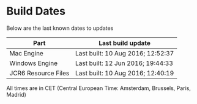 # Build Dates

Below are the last known dates to updates

Part | Last build update
-----|-----
Mac Engine | Last built: 10 Aug 2016; 12:52:37
Windows Engine | Last built: 12 Jun 2016; 19:44:33
JCR6 Resource Files | Last built: 10 Aug 2016; 12:40:19
All times are in CET (Central European Time: Amsterdam, Brussels, Paris, Madrid)



